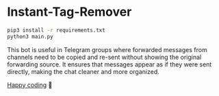 # Instant-Tag-Remover


```sh
pip3 install -r requirements.txt
python3 main.py
```

This bot is useful in Telegram groups where forwarded messages from channels need to be copied and re-sent without showing the original forwarding source. It ensures that messages appear as if they were sent directly, making the chat cleaner and more organized.


[Happy coding](https://github.com/nuhmanpk) 🚀 
